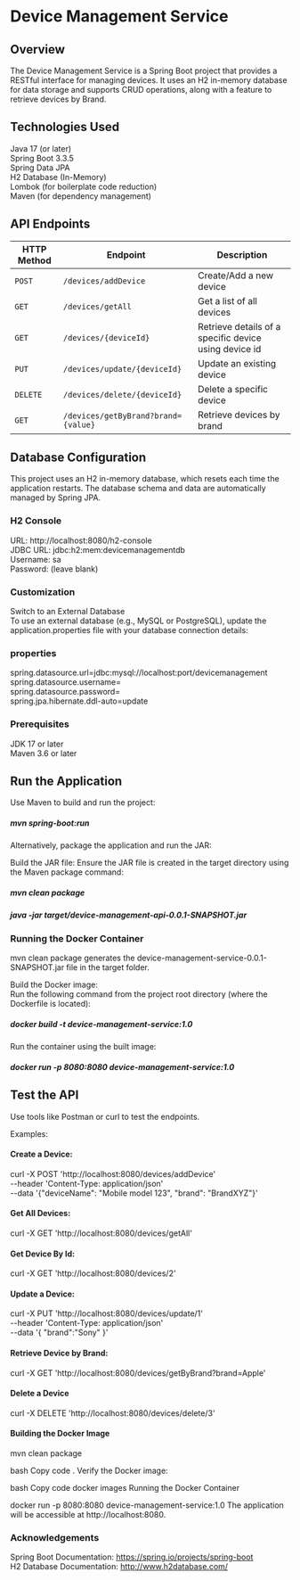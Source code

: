# Device Management Service

## Overview

The Device Management Service is a Spring Boot project that provides a RESTful interface for managing devices. It uses an H2 in-memory database for data storage and supports CRUD operations, along with a feature to retrieve devices by Brand.

## Technologies Used

Java 17 (or later)  
Spring Boot 3.3.5  
Spring Data JPA  
H2 Database (In-Memory)  
Lombok (for boilerplate code reduction)  
Maven (for dependency management)  

## API Endpoints

| HTTP Method | Endpoint                            | Description                                           |
|-------------|-------------------------------------|-------------------------------------------------------|
| `POST`      | `/devices/addDevice`                | Create/Add a new device                               |
| `GET`       | `/devices/getAll`                   | Get a list of all devices                             |
| `GET`       | `/devices/{deviceId}`               | Retrieve details of a specific device using device id |
| `PUT`       | `/devices/update/{deviceId}`        | Update an existing device                             |
| `DELETE`    | `/devices/delete/{deviceId}`        | Delete a specific device                              |
| `GET`       | `/devices/getByBrand?brand={value}` | Retrieve devices by brand                             |


## Database Configuration  
This project uses an H2 in-memory database, which resets each time the application restarts. The database schema and data are automatically managed by Spring JPA.

### H2 Console  

URL: http://localhost:8080/h2-console  
JDBC URL: jdbc:h2:mem:devicemanagementdb  
Username: sa  
Password: (leave blank)  
  
### Customization  

Switch to an External Database  
To use an external database (e.g., MySQL or PostgreSQL), update the application.properties file with your database connection details:  

### properties

spring.datasource.url=jdbc:mysql://localhost:port/devicemanagement  
spring.datasource.username=<your-username>  
spring.datasource.password=<your-password>  
spring.jpa.hibernate.ddl-auto=update  

### Prerequisites  

JDK 17 or later  
Maven 3.6 or later  

## Run the Application  

Use Maven to build and run the project:  

##### mvn spring-boot:run  

Alternatively, package the application and run the JAR: 
  
Build the JAR file: Ensure the JAR file is created in the target directory using the Maven package command:  
##### mvn clean package  
##### java -jar target/device-management-api-0.0.1-SNAPSHOT.jar

### Running the Docker Container
mvn clean package generates the device-management-service-0.0.1-SNAPSHOT.jar file in the target folder.

Build the Docker image:  
Run the following command from the project root directory (where the Dockerfile is located):
##### docker build -t device-management-service:1.0

Run the container using the built image:
##### docker run -p 8080:8080 device-management-service:1.0

## Test the API  

Use tools like Postman or curl to test the endpoints.  

Examples:  

#### Create a Device:  

curl -X POST 'http://localhost:8080/devices/addDevice' \
--header 'Content-Type: application/json' \
--data '{"deviceName": "Mobile model 123", "brand": "BrandXYZ"}'

#### Get All Devices:  

curl -X GET 'http://localhost:8080/devices/getAll'

#### Get Device By Id:  

curl -X GET 'http://localhost:8080/devices/2'

#### Update a Device:  

curl -X PUT 'http://localhost:8080/devices/update/1' \
--header 'Content-Type: application/json' \
--data '{
"brand":"Sony"
}'

#### Retrieve Device by Brand:  

curl -X GET 'http://localhost:8080/devices/getByBrand?brand=Apple'

#### Delete a Device  

curl -X DELETE 'http://localhost:8080/devices/delete/3'  


#### Building the Docker Image  



mvn clean package

bash
Copy code
.
Verify the Docker image:

bash
Copy code
docker images
Running the Docker Container


docker run -p 8080:8080 device-management-service:1.0
The application will be accessible at http://localhost:8080.
### Acknowledgements

Spring Boot Documentation: https://spring.io/projects/spring-boot  
H2 Database Documentation: http://www.h2database.com/  

